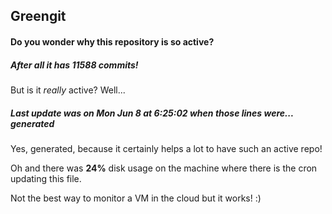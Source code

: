 ## Greengit

#### Do you wonder why this repository is so active?

##### After all it has 11588 commits!

But is it *really* active? Well...

##### Last update was on Mon Jun 8 at 6:25:02 when those lines were... generated

Yes, generated, because it certainly helps a lot to have such an active repo!

Oh and there was **24%** disk usage on the machine
where there is the cron updating this file.

Not the best way to monitor a VM in the cloud but it works! :)
